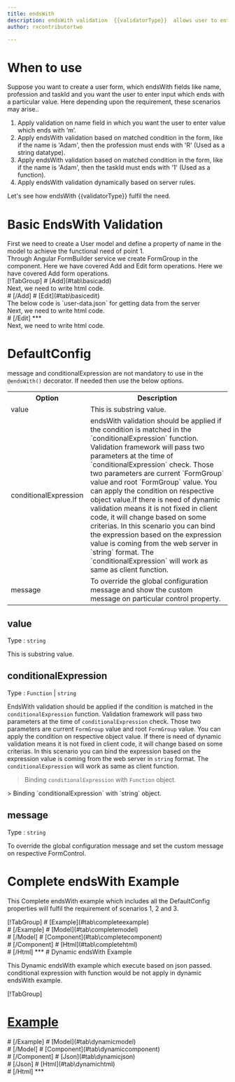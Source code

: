 ```yaml
---
title: endsWith
description: endsWith validation  {{validatorType}}  allows user to enter the input which ends with particular value
author: rxcontributortwo

---
```

# When to use
Suppose you want to create a user form, which endsWith fields like name, profession and taskId and you want the user to enter input which ends with a particular value. Here depending upon the requirement, these scenarios may arise..
<ol>
  <li>Apply validation on name field in which you want the user to enter value which ends with ‘m’.</li>
  <li>Apply endsWith validation based on matched condition in the form, like if the name is 'Adam', then the profession must ends with 'R' (Used as a string datatype).</li>
  <li>Apply endsWith validation based on matched condition in the form, like if the name is 'Adam', then the taskId must ends with '1' (Used as a function).</li>
  <li>Apply endsWith validation dynamically based on server rules.</li>
</ol>
Let's see how endsWith  {{validatorType}}  fulfil the need.

# Basic EndsWith Validation
<data-scope scope="['decorator']">
First we need to create a User model and define a property of name in the model to achieve the functional need of point 1.
<div component="app-code" key="endsWith-add-model"></div> 
</data-scope>
Through Angular FormBuilder service we create FormGroup in the component.
<data-scope scope="['decorator']">
Here we have covered Add and Edit form operations. 
</data-scope>

<data-scope scope="['validator','template-driven']">
Here we have covered Add form operations. 
</data-scope>

<data-scope scope="['decorator']">
<div component="app-tabs" key="basic-operations"></div>
[!TabGroup]
# [Add](#tab\basicadd)
<div component="app-code" key="endsWith-add-component"></div> 
Next, we need to write html code.
<div component="app-code" key="endsWith-add-html"></div> 
<div component="app-example-runner" ref-component="app-endsWith-add"></div>
# [/Add]
# [Edit](#tab\basicedit)
<div component="app-code" key="endsWith-edit-component"></div>
The below code is `user-data.json` for getting data from the server 
<div component="app-code" key="endsWith-edit-json"></div> 
Next, we need to write html code.
<div component="app-code" key="endsWith-edit-html"></div> 
<div component="app-example-runner" ref-component="app-endsWith-edit"></div>
# [/Edit]
***
</data-scope>

<data-scope scope="['validator','template-driven']">
<div component="app-code" key="endsWith-add-component"></div> 
Next, we need to write html code.
<div component="app-code" key="endsWith-add-html"></div> 
<div component="app-example-runner" ref-component="app-endsWith-add"></div>
</data-scope>

# DefaultConfig
message and conditionalExpression are not mandatory to use in the `@endsWith()` decorator. If needed then use the below options.

<table class="table table-bordered table-striped">
<tr><th>Option</th><th>Description</th></tr>
<tr><td><a (click)='scrollTo("#value")'   title="value">value</a></td><td>This is substring value.</td></tr>
<tr><td><a  (click)='scrollTo("#conditionalExpression")'   title="conditionalExpression">conditionalExpression</a></td><td>endsWith validation should be applied if the condition is matched in the `conditionalExpression` function. Validation framework will pass two parameters at the time of `conditionalExpression` check. Those two parameters are current `FormGroup` value and root `FormGroup` value. You can apply the condition on respective object value.If there is need of dynamic validation means it is not fixed in client code, it will change based on some criterias. In this scenario you can bind the expression based on the expression value is coming from the web server in `string` format. The `conditionalExpression` will work as same as client function.</td></tr>
<tr><td><a  (click)='scrollTo("#message")'  title="message">message</a></td><td>To override the global configuration message and show the custom message on particular control property.</td></tr>
</table>

## value
Type :  `string` 

This is substring value.

<div component="app-code" key="endsWith-valueExample-model"></div> 
<div component="app-example-runner" ref-component="app-endsWith-value" title="endsWith decorators with value" key="value"></div>

## conditionalExpression 
Type :  `Function`  |  `string` 

EndsWith validation should be applied if the condition is matched in the `conditionalExpression` function. Validation framework will pass two parameters at the time of `conditionalExpression` check. Those two parameters are current `FormGroup` value and root `FormGroup` value. You can apply the condition on respective object value.
If there is need of dynamic validation means it is not fixed in client code, it will change based on some criterias. In this scenario you can bind the expression based on the expression value is coming from the web server in `string` format. The `conditionalExpression` will work as same as client function.

> Binding `conditionalExpression` with `Function` object.
<div component="app-code" key="endsWith-conditionalExpressionExampleFunction-model"></div> 
> Binding `conditionalExpression` with `string` object.
<div component="app-code" key="endsWith-conditionalExpressionExampleString-model"></div> 

<div component="app-example-runner" ref-component="app-endsWith-conditionalExpression" title="endsWith decorators with conditionalExpression" key="conditionalExpression"></div>

## message 
Type :  `string` 

To override the global configuration message and set the custom message on respective FormControl.

<div component="app-code" key="endsWith-messageExample-model"></div> 
<div component="app-example-runner" ref-component="app-endsWith-message" title="endsWith decorators with message" key="message"></div>

# Complete endsWith Example

This Complete endsWith example which includes all the DefaultConfig properties will fulfil the requirement of scenarios 1, 2 and 3.

<div component="app-tabs" key="complete"></div>
[!TabGroup]
# [Example](#tab\completeexample)
<div component="app-example-runner" ref-component="app-endsWith-complete"></div>
# [/Example]
<data-scope scope="['decorator']">
# [Model](#tab\completemodel)
<div component="app-code" key="endsWith-complete-model"></div> 
# [/Model]
</data-scope>
# [Component](#tab\completecomponent)
<div component="app-code" key="endsWith-complete-component"></div> 
# [/Component]
# [Html](#tab\completehtml)
<div component="app-code" key="endsWith-complete-html"></div> 
# [/Html]
***

<data-scope scope="['decorator','validator']">
# Dynamic endsWith Example

This Dynamic endsWith example which execute based on json passed. conditional expression with function would be not apply in dynamic endsWith example. 

<div component="app-tabs" key="dynamic"></div>

[!TabGroup]
# [Example](#tab\dynamicexample)
<div component="app-example-runner" ref-component="app-endsWith-dynamic"></div>
# [/Example]
<data-scope scope="['decorator']">
# [Model](#tab\dynamicmodel)
<div component="app-code" key="endsWith-dynamic-model"></div>
# [/Model]
</data-scope>
# [Component](#tab\dynamiccomponent)
<div component="app-code" key="endsWith-dynamic-component"></div>
# [/Component]
# [Json](#tab\dynamicjson)
<div component="app-code" key="endsWith-dynamic-json"></div>
# [/Json]
# [Html](#tab\dynamichtml)
<div component="app-code" key="endsWith-dynamic-html"></div> 
# [/Html]
***
</data-scope>
